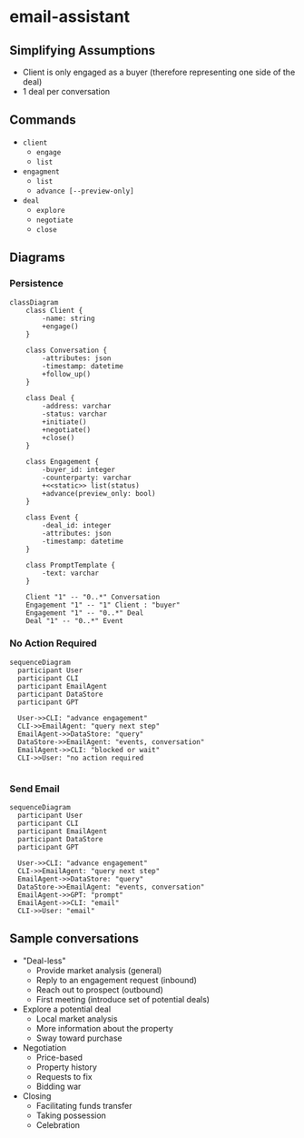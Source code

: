 # email-assistant

## Simplifying Assumptions
* Client is only engaged as a buyer (therefore representing one side of the deal)
* 1 deal per conversation

## Commands
* `client`
  * `engage`
  * `list`
* `engagment`
  * `list`
  * `advance [--preview-only]`
* `deal`
  * `explore`
  * `negotiate`
  * `close`

## Diagrams
### Persistence
```mermaid
classDiagram
    class Client {
        -name: string
        +engage()
    }
        
    class Conversation {
        -attributes: json
        -timestamp: datetime
        +follow_up()
    }
    
    class Deal {
        -address: varchar
        -status: varchar
        +initiate()
        +negotiate()
        +close()
    }
    
    class Engagement {
        -buyer_id: integer
        -counterparty: varchar
        +<<static>> list(status)
        +advance(preview_only: bool)
    }
    
    class Event {
        -deal_id: integer
        -attributes: json
        -timestamp: datetime
    }
    
    class PromptTemplate {
        -text: varchar
    }

    Client "1" -- "0..*" Conversation
    Engagement "1" -- "1" Client : "buyer"
    Engagement "1" -- "0..*" Deal
    Deal "1" -- "0..*" Event 
```

### No Action Required
```mermaid
sequenceDiagram
  participant User
  participant CLI
  participant EmailAgent
  participant DataStore
  participant GPT

  User->>CLI: "advance engagement"
  CLI->>EmailAgent: "query next step"
  EmailAgent->>DataStore: "query"
  DataStore->>EmailAgent: "events, conversation"
  EmailAgent->>CLI: "blocked or wait"
  CLI->>User: "no action required      
  
```

### Send Email
```mermaid
sequenceDiagram 
  participant User
  participant CLI
  participant EmailAgent
  participant DataStore
  participant GPT

  User->>CLI: "advance engagement"
  CLI->>EmailAgent: "query next step"
  EmailAgent->>DataStore: "query"
  DataStore->>EmailAgent: "events, conversation"
  EmailAgent->>GPT: "prompt"
  EmailAgent->>CLI: "email"
  CLI->>User: "email"

```

## Sample conversations
* "Deal-less"
  * Provide market analysis (general)
  * Reply to an engagement request (inbound)
  * Reach out to prospect (outbound)
  * First meeting (introduce set of potential deals)
* Explore a potential deal
  * Local market analysis
  * More information about the property
  * Sway toward purchase
* Negotiation
  * Price-based
  * Property history
  * Requests to fix
  * Bidding war
* Closing
  * Facilitating funds transfer
  * Taking possession
  * Celebration